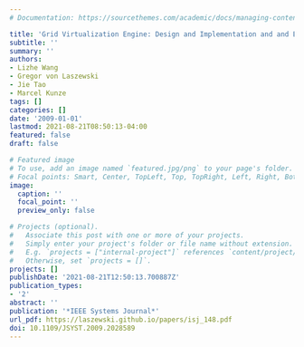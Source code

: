 ```yaml
---
# Documentation: https://sourcethemes.com/academic/docs/managing-content/

title: 'Grid Virtualization Engine: Design and Implementation and and Evaluation'
subtitle: ''
summary: ''
authors:
- Lizhe Wang
- Gregor von Laszewski
- Jie Tao
- Marcel Kunze
tags: []
categories: []
date: '2009-01-01'
lastmod: 2021-08-21T08:50:13-04:00
featured: false
draft: false

# Featured image
# To use, add an image named `featured.jpg/png` to your page's folder.
# Focal points: Smart, Center, TopLeft, Top, TopRight, Left, Right, BottomLeft, Bottom, BottomRight.
image:
  caption: ''
  focal_point: ''
  preview_only: false

# Projects (optional).
#   Associate this post with one or more of your projects.
#   Simply enter your project's folder or file name without extension.
#   E.g. `projects = ["internal-project"]` references `content/project/deep-learning/index.md`.
#   Otherwise, set `projects = []`.
projects: []
publishDate: '2021-08-21T12:50:13.700887Z'
publication_types:
- '2'
abstract: ''
publication: '*IEEE Systems Journal*'
url_pdf: https://laszewski.github.io/papers/isj_148.pdf
doi: 10.1109/JSYST.2009.2028589
---
```

